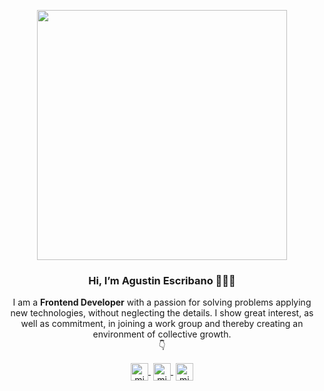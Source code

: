 <p align="center" width="300">
   <img align="center" width="400" src="https://firebasestorage.googleapis.com/v0/b/e-mkt-aff75.appspot.com/o/Dise%C3%B1o%20sin%20t%C3%ADtulo%20(4).png?alt=media&token=0eb7138f-4c69-4833-bd3d-3501b766c103" />
   <h3 align="center">Hi, I’m Agustin Escribano 👨🏻‍💻</h3>
</p>
<p align="center">I am a <strong>Frontend Developer</strong> with a passion for solving problems applying new technologies, without neglecting the details. I show great interest, as well as commitment, in joining a work group and thereby creating an environment of collective growth.<br />👇</p>
<p align="center">
   <a href="https://agustin-escribano.web.app/" target="blank" style='margin-right:4px'>
    <img align="center" src="https://firebasestorage.googleapis.com/v0/b/e-mkt-aff75.appspot.com/o/www.png?alt=media&token=ce64d187-e45f-4cf8-a450-dd40f33cc490" alt="miweb" height="28px" width="28px" />
  </a>
   <a href="https://www.linkedin.com/in/agust%C3%ADn-escribano-779919201/" target="blank" style='margin-right:4px'>
    <img align="center" src="https://firebasestorage.googleapis.com/v0/b/e-mkt-aff75.appspot.com/o/github.png?alt=media&token=b09ac14b-6f51-4b2f-898e-b236debecccf" alt="midudev" height="28px" width="28px" />
  </a>
  <a href="https://wa.me/5493517347333" target="blank">
    <img align="center" src="https://firebasestorage.googleapis.com/v0/b/e-mkt-aff75.appspot.com/o/whatsapp.png?alt=media&token=5423c828-1aa1-49cb-89c4-208cd1c5ebfc" alt="midu.dev" height="28px" width="28px" />
  </a>
</p>
